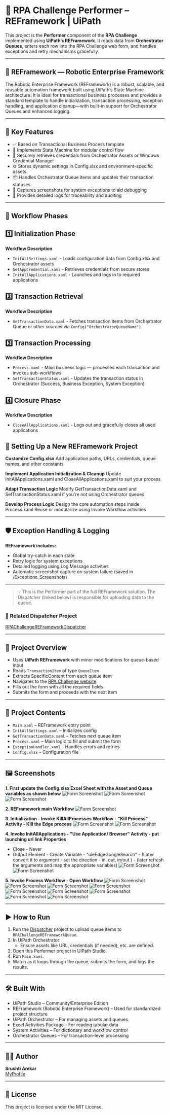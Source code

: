 # 🤖 RPA Challenge Performer – REFramework | UiPath

This project is the **Performer** component of the **RPA Challenge** implemented using **UiPath’s REFramework**. It reads data from **Orchestrator Queues**, enters each row into the RPA Challenge web form, and handles exceptions and retry mechanisms gracefully.

---

## 🧠 REFramework — Robotic Enterprise Framework
The Robotic Enterprise Framework (REFramework) is a robust, scalable, and reusable automation framework built using UiPath’s State Machine architecture. It is ideal for transactional business processes and provides a standard template to handle initialization, transaction processing, exception handling, and application cleanup—with built-in support for Orchestrator Queues and enhanced logging.

---

## 🚀 Key Features
- ✅ Based on Transactional Business Process template
- 🧩 Implements State Machine for modular control flow
- 🔐 Securely retrieves credentials from Orchestrator Assets or Windows Credential Manager
- ⚙️ Stores dynamic settings in Config.xlsx and environment-specific assets
- 📦 Handles Orchestrator Queue items and updates their transaction statuses
- 📸 Captures screenshots for system exceptions to aid debugging
- 📑 Provides detailed logs for traceability and auditing

---

## 🔄 Workflow Phases
## 1️⃣ Initialization Phase
**Workflow	Description**
- ```InitAllSettings.xaml``` - Loads configuration data from Config.xlsx and Orchestrator assets
- ```GetAppCredential.xaml``` - Retrieves credentials from secure stores
- ```InitAllApplications.xaml``` - Launches and logs in to required applications

## 2️⃣ Transaction Retrieval
**Workflow	Description**
- ```GetTransactionData.xaml``` - Fetches transaction items from Orchestrator Queue or other sources via ```Config("OrchestratorQueueName")```

## 3️⃣ Transaction Processing
**Workflow	Description**
- ```Process.xaml``` - Main business logic — processes each transaction and invokes sub-workflows
- ```SetTransactionStatus.xaml``` - Updates the transaction status in Orchestrator (Success, Business Exception, System Exception)

## 4️⃣ Closure Phase
**Workflow	Description**
- ```CloseAllApplications.xaml``` - Logs out and gracefully closes all used applications

## 🧰 Setting Up a New REFramework Project
**Customize Config.xlsx**
Add application paths, URLs, credentials, queue names, and other constants

**Implement Application Initialization & Cleanup**
Update InitAllApplications.xaml and CloseAllApplications.xaml to suit your process

**Adapt Transaction Logic**
Modify GetTransactionData.xaml and SetTransactionStatus.xaml if you're not using Orchestrator queues

**Develop Process Logic**
Design the core automation steps inside Process.xaml
Reuse or modularize using Invoke Workflow activities

---

## 🛡️ Exception Handling & Logging

**REFramework includes:**
- Global try-catch in each state
- Retry logic for system exceptions
- Detailed logging using Log Message activities
- Automatic screenshot capture on system failure (saved in /Exceptions_Screenshots)

---

> 💡 This is the Performer part of the full REFramework solution. The Dispatcher (linked below) is responsible for uploading data to the queue.

### 🔗 Related Dispatcher Project
[RPAChallengeREFrameworkDispatcher](https://github.com/SrushtiArekar/UiPath-Portfolio/tree/main/RPAChallengeUsingREFramework/RPAChallengeREFrameworkDispatcher)

---

## 📌 Project Overview

- Uses **UiPath REFramework** with minor modifications for queue-based input
- Reads `TransactionItem` of type `QueueItem`
- Extracts SpecificContent from each queue item
- Navigates to the [RPA Challenge website](https://www.rpachallenge.com/)
- Fills out the form with all the required fields
- Submits the form and proceeds with the next item

---

## 📂 Project Contents

- `Main.xaml` – REFramework entry point
- `InitAllSettings.xaml` – Initializes config
- `GetTransactionData.xaml` – Fetches next queue item
- `Process.xaml` – Main logic to fill and submit the form
- `ExceptionHandler.xaml` – Handles errors and retries
- `Config.xlsx` – Configuration file

---

## 🖼️ Screenshots

**1. First update the Config.xlsx Excel Sheet with the Asset and Queue variables as shown below**
![Form Screenshot](Images/ConfigSettings.png)
![Form Screenshot](Images/ConfigConstants.png)
![Form Screenshot](Images/ConfigAssets.png)

**2. REFramework main Workflow**
![Form Screenshot](Images/REFramework.png)

**3. Initialization - Invoke KillAllProcesses Workflow - "Kill Process" Activity - Kill the Edge process**
![Form Screenshot](Images/Step1.0.png)
![Form Screenshot](Images/Step1.1.png)

**4. Invoke InitAllApplications  - "Use Application/ Browser" Activity - put launching url link**
**Properties**
- Close - Never
- Output Element - Create Variable - "uieEdgeGoogleSearch" - (Later convert it to argument - set the direction - in, out, in/out ) - (later refresh the arguments and map the appropriate  variables)
![Form Screenshot](Images/Step2.png)
![Form Screenshot](Images/Step3.png)

**5. Invoke Process Workflow - Open Workflow**
![Form Screenshot](Images/Step4.png)
![Form Screenshot](Images/Step5.png)
![Form Screenshot](Images/Step6.png)
![Form Screenshot](Images/Step7.png)
![Form Screenshot](Images/Step8.png)
![Form Screenshot](Images/Step9.png)
![Form Screenshot](Images/Step10.png)
![Form Screenshot](Images/Step11.png)
![Form Screenshot](Images/Step12.png)

---

## ▶️ How to Run

1. Run the [Dispatcher](https://github.com/SrushtiArekar/UiPath-Portfolio/tree/main/RPAChallengeUsingREFramework/RPAChallengeREFrameworkDispatcher) project to upload queue items to `RPAChallengeREFrameworkQueue`.
2. In UiPath Orchestrator:
   - Ensure assets like URL, credentials (if needed), etc. are defined.
3. Open this Performer project in UiPath Studio.
4. Run `Main.xaml`.
5. Watch as it loops through the queue, submits the form, and logs the results.

---

## 🛠️ Built With

- UiPath Studio – Community/Enterprise Edition
- REFramework (Robotic Enterprise Framework) – Used for standardized project structure
- UiPath Orchestrator – For managing assets and queues
- Excel Activities Package – For reading tabular data
- System Activities – For dictionary and workflow control
- Orchestrator Queues – For transaction-level processing

---

## 🙋‍♀️ Author

**Srushti Arekar**  
[MyProfile](https://github.com/SrushtiArekar)

---

## 📄 License

This project is licensed under the MIT License.

